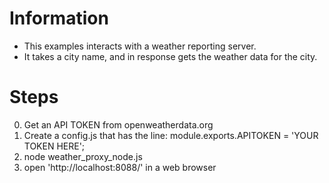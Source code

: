 # Information
- This examples interacts with a weather reporting server. 
- It takes a city name, and in response gets the weather data for the city.

# Steps
0. Get an API TOKEN from openweatherdata.org
1. Create a config.js that has the line: module.exports.APITOKEN = 'YOUR TOKEN HERE';
2. node weather_proxy_node.js
3. open 'http://localhost:8088/' in a web browser
